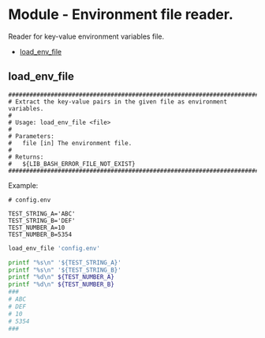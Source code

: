 # Module - Environment file reader.

Reader for key-value environment variables file.

* [load_env_file](#load_env_file)

## load_env_file

```
################################################################################
# Extract the key-value pairs in the given file as environment variables.
#
# Usage: load_env_file <file>
#
# Parameters:
#   file [in] The environment file.
#
# Returns:
#   ${LIB_BASH_ERROR_FILE_NOT_EXIST}
################################################################################
```

Example:
```
# config.env

TEST_STRING_A='ABC'
TEST_STRING_B='DEF'
TEST_NUMBER_A=10
TEST_NUMBER_B=5354
```
```bash
load_env_file 'config.env'

printf "%s\n" '${TEST_STRING_A}'
printf "%s\n" '${TEST_STRING_B}'
printf "%d\n" ${TEST_NUMBER_A}
printf "%d\n" ${TEST_NUMBER_B}
###
# ABC
# DEF
# 10
# 5354
###
```
